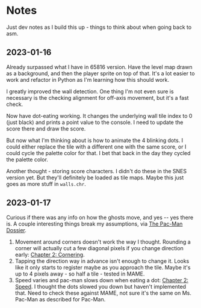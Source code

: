 # Notes

Just dev notes as I build this up - things to think about when going back to asm.

## 2023-01-16

Already surpassed what I have in 65816 version. Have the level map drawn as a background, and then the player sprite on top of that. It's a lot easier to work and refactor in Python as I'm learning how this should work.

I greatly improved the wall detection. One thing I'm not even sure is necessary is the checking alignment for off-axis movement, but it's a fast check.

 Now have dot-eating working. It changes the underlying wall tile index to 0 (just black) and prints a point value to the console. I need to update the score there and draw the score.

 But now what I'm thinking about is how to animate the 4 blinking dots. I could either replace the tile with a different one with the same score, or I could cycle the palette color for that. I bet that back in the day they cycled the palette color.

 Another thought - storing score characters. I didn't do these in the SNES version yet. But they'll definitely be loaded as tile maps. Maybe this just goes as more stuff in `walls.chr`.

## 2023-01-17

Curious if there was any info on how the ghosts move, and yes -- yes there is. A couple interesting things break my assumptions, via [The Pac-Man Dossier](https://pacman.holenet.info).

1. Movement around corners doesn't work the way I thought. Rounding a corner will actually cut a few diagonal pixels if you change direction early: [Chapter 2: Cornering](https://pacman.holenet.info/#CH2_Cornering).
2. Tapping the direction way in advance isn't enough to change it. Looks like it only starts to register maybe as you approach the tile. Maybe it's up to 4 pixels away - so half a tile - tested in MAME.
3. Speed varies and pac-man slows down when eating a dot: [Chapter 2: Speed](https://pacman.holenet.info/#CH2_Speed). I thought the dots slowed you down but haven't implemented that. Need to check these against MAME, not sure it's the same on Ms. Pac-Man as described for Pac-Man.
